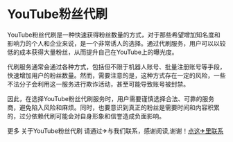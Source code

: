# YouTube粉丝代刷

YouTube粉丝代刷是一种快速获得粉丝数量的方式，对于那些希望增加知名度和影响力的个人和企业来说，是一个非常诱人的选择。通过代刷服务，用户可以以较低的成本获得大量粉丝，从而提升自己在YouTube上的曝光度。

代刷服务通常会通过各种方式，包括但不限于机器人账号、批量注册账号等手段，快速增加用户的粉丝数量。然而，需要注意的是，这种方式存在一定的风险，一些不法分子会利用这一服务进行欺诈活动，甚至可能导致账号被封禁。

因此，在选择YouTube粉丝代刷服务时，用户需要谨慎选择合法、可靠的服务商，避免陷入风险和麻烦。同时，也要意识到真正的粉丝是需要时间和内容积累的，过分依赖代刷可能会对自身形象和信誉造成负面影响。

更多 关于YouTube粉丝代刷 请通过✈与我们联系，感谢阅读,谢谢！[点这✈里联系](https://gg.k02.cc)